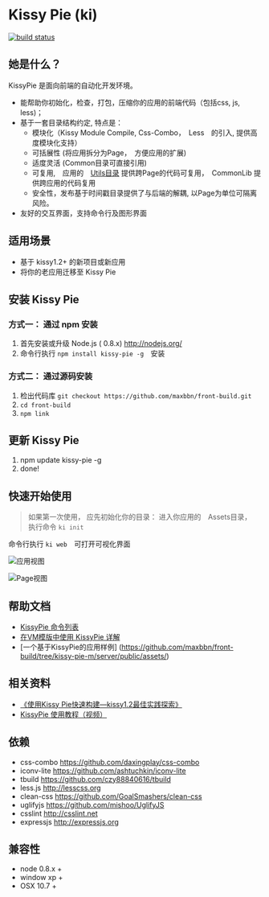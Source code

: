 # Kissy Pie (ki)

[![build status](https://secure.travis-ci.org/maxbbn/front-build.png)](http://travis-ci.org/maxbbn/front-build)

## 她是什么？

KissyPie 是面向前端的自动化开发环境。

- 能帮助你初始化，检查，打包，压缩你的应用的前端代码（包括css, js, less)；
- 基于一套目录结构约定, 特点是：
    - 模块化（Kissy Module Compile, Css-Combo，　Less　的引入, 提供高度模块化支持）
    - 可括展性 (将应用拆分为Page，　方便应用的扩展)
    - 适度灵活 (Common目录可直接引用)
    - 可复用,　应用的　[Utils目录](/maxbbn/front-build/wiki/utils-目录) 提供跨Page的代码可复用，　CommonLib 提供跨应用的代码复用
    - 安全性，发布基于时间戳目录提供了与后端的解耦, 以Page为单位可隔离风险。
- 友好的交互界面，支持命令行及图形界面

## 适用场景

- 基于 kissy1.2+ 的新项目或新应用
- 将你的老应用迁移至 Kissy Pie

## 安装 Kissy Pie

### 方式一： 通过 npm 安装
1. 首先安装或升级 Node.js ( 0.8.x) http://nodejs.org/
2. 命令行执行 `npm install kissy-pie -g`　安装

### 方式二： 通过源码安装
1. 检出代码库 `git checkout https://github.com/maxbbn/front-build.git`
2. `cd front-build`
3. `npm link`


## 更新 Kissy Pie

1. npm update kissy-pie -g
2. done!


## 快速开始使用

> 如果第一次使用， 应先初始化你的目录：
>   进入你应用的　Assets目录，　执行命令 `ki init`


命令行执行 `ki web`　可打开可视化界面


![ 应用视图 ](http://farm9.staticflickr.com/8454/7886120632_ca6762affa_b.jpg)

![ Page视图 ](http://farm9.staticflickr.com/8454/7886122594_1b457cc29c_b.jpg)

## 帮助文档

- [KissyPie 命令列表](https://github.com/maxbbn/front-build/wiki/Command)
- [在VM模版中使用 KissyPie 详解](https://github.com/maxbbn/front-build/wiki/Use-Kissy-Pie-with-VM)
- [一个基于KissyPie的应用样例] (https://github.com/maxbbn/front-build/tree/kissy-pie-m/server/public/assets/)

## 相关资料
- [《使用Kissy Pie快速构建—kissy1.2最佳实践探索》](http://www.36ria.com/5536)
- [ KissyPie 使用教程（视频） ](http://v.youku.com/v_show/id_XNDQ3NjQ4MDA0.html) 

## 依赖

- css-combo https://github.com/daxingplay/css-combo
- iconv-lite https://github.com/ashtuchkin/iconv-lite
- tbuild https://github.com/czy88840616/tbuild
- less.js http://lesscss.org
- clean-css https://github.com/GoalSmashers/clean-css
- uglifyjs https://github.com/mishoo/UglifyJS
- csslint http://csslint.net
- expressjs http://expressjs.org


## 兼容性

* node 0.8.x +
* window xp +
* OSX 10.7 +
